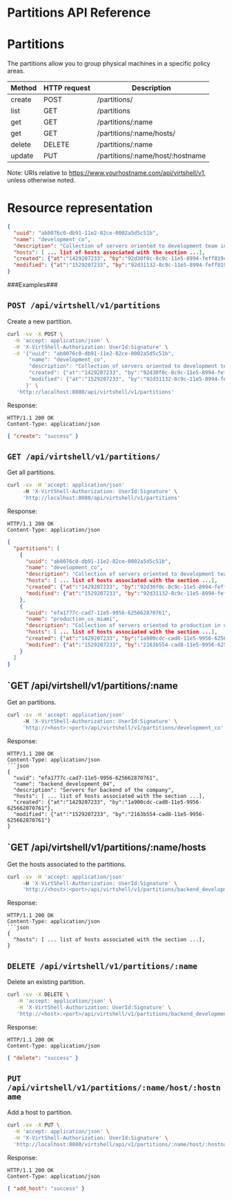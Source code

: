 Partitions API Reference
========================

Partitions
==========
The partitions allow you to group physical machines in a specific policy areas.

| Method | HTTP request | Description |
| --- | --- | ---- |
| create | POST | /partitions/ | Creates a new partition. |
| list | GET | /partitions | Retrieves the list of partitions. |
| get | GET | /partitions/:name | Gets one partition by name. |
| get | GET | /partitions/:name/hosts/ | Gets all host of the one partition by name. |
| delete | DELETE | /partitions/:name | Deletes an existing partition. |
| update | PUT | /partitions/:name/host/:hostname | Add a host to partition. |

Note:
URIs relative to https://www.yourhostname.com/api/virtshell/v1, unless otherwise noted.

Resource representation
=======================
```json
{
  "uuid": "ab8076c0-db91-11e2-82ce-0002a5d5c51b",
  "name": "development_co",
  "description": "Collection of servers oriented to development team in Colombia.", 
  "hosts": [ ... list of hosts associated with the section ...],
  "created": {"at":"1429207233", "by":"92d30f0c-8c9c-11e5-8994-feff819cdc9f"},
  "modified": {"at":"1529207233", "by":"92d31132-8c9c-11e5-8994-feff819cdc9f"}
}
```

###Examples###

`POST /api/virtshell/v1/partitions`
--------------------------------------------

Create a new partition.

```sh
curl -sv -X POST \
  -H 'accept: application/json' \
  -H 'X-VirtShell-Authorization: UserId:Signature' \
  -d '{"uuid": "ab8076c0-db91-11e2-82ce-0002a5d5c51b",
       "name": "development_co",
       "description": "Collection of servers oriented to development team in colombia.", 
       "created": {"at":"1429207233", "by":"92d30f0c-8c9c-11e5-8994-feff819cdc9f"},
       "modified": {"at":"1529207233", "by":"92d31132-8c9c-11e5-8994-feff819cdc9f"}
      }' \
   'http://localhost:8080/api/virtshell/v1/partitions'
```

Response:
```
HTTP/1.1 200 OK
Content-Type: application/json
```
```json
{ "create": "success" }
```

`GET /api/virtshell/v1/partitions/`
----------------------------------------------

Get all partitions.

```sh
curl -sv -H 'accept: application/json' 
     -H 'X-VirtShell-Authorization: UserId:Signature' \ 
     'http://localhost:8080/api/virtshell/v1/partitions'
```

Response:
```
HTTP/1.1 200 OK
Content-Type: application/json
```
```json
{
  "partitions": [
    {
      "uuid": "ab8076c0-db91-11e2-82ce-0002a5d5c51b",
      "name": "development_co",
      "description": "Collection of servers oriented to development team in colombia.",
      "hosts": [ ... list of hosts associated with the section ...],
      "created": {"at":"1429207233", "by":"92d30f0c-8c9c-11e5-8994-feff819cdc9f"},
      "modified": {"at":"1529207233", "by":"92d31132-8c9c-11e5-8994-feff819cdc9f"}
    },
    { 
      "uuid": "efa1777c-cad7-11e5-9956-625662870761",
      "name": "production_us_miami",
      "description": "Collection of servers oriented to production in us.",
      "hosts": [ ... list of hosts associated with the section ...],      
      "created": {"at":"1429207233", "by":"1a900cdc-cad8-11e5-9956-625662870761"},
      "modified": {"at":"1529207233", "by":"2163b554-cad8-11e5-9956-625662870761"}
    }    
  ]
}   
```

`GET /api/virtshell/v1/partitions/:name
----------------------------------------------

Get an partitions.

```sh
curl -sv -H 'accept: application/json' 
     -H 'X-VirtShell-Authorization: UserId:Signature' \ 
     'http://<host>:<port>/api/virtshell/v1/partitions/development_co'
```

Response:

```
HTTP/1.1 200 OK
Content-Type: application/json
```json
{
  "uuid": "efa1777c-cad7-11e5-9956-625662870761",
  "name": "backend_development_04",
  "description": "Servers for backend of the company", 
  "hosts": [ ... list of hosts associated with the section ...],  
  "created": {"at":"1429207233", "by":"1a900cdc-cad8-11e5-9956-625662870761"},
  "modified": {"at":"1529207233", "by":"2163b554-cad8-11e5-9956-625662870761"}
}
```

`GET /api/virtshell/v1/partitions/:name/hosts
----------------------------------------------

Get the hosts associated to the partitions.

```sh
curl -sv -H 'accept: application/json' 
     -H 'X-VirtShell-Authorization: UserId:Signature' \ 
     'http://<host>:<port>/api/virtshell/v1/partitions/backend_development_04/hosts'
```

Response:

```
HTTP/1.1 200 OK
Content-Type: application/json
```json
{
  "hosts": [ ... list of hosts associated with the section ...],  
}
```

`DELETE /api/virtshell/v1/partitions/:name`
----------------------------------------------

Delete an existing partition.

```sh
curl -sv -X DELETE \
   -H 'accept: application/json' \
   -H 'X-VirtShell-Authorization: UserId:Signature' \
   'http://<host>:<port>/api/virtshell/v1/partitions/backend_development_04'
```

Response:
```
HTTP/1.1 200 OK
Content-Type: application/json
```
```json
{ "delete": "success" }
```

`PUT /api/virtshell/v1/partitions/:name/host/:hostname`
-----------------------------------------------------

Add a host to partition.

```sh
curl -sv -X PUT \
  -H 'accept: application/json' \
  -H 'X-VirtShell-Authorization: UserId:Signature' \
  'http://localhost:8080/virtshell/api/v1/partitions/:name/host/:hostname'
```

Response:
```
HTTP/1.1 200 OK
Content-Type: application/json
```
```json
{ "add_host": "success" }